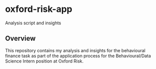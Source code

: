 # oxford-risk-app
Analysis script and insights

## Overview
This repository contains my analysis and insights for the behavioural finance task as part of the application process for the Behavioural/Data Science Intern position at Oxford Risk.
